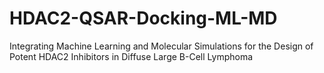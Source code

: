 # HDAC2-QSAR-Docking-ML-MD
Integrating Machine Learning and Molecular Simulations for the Design of Potent HDAC2 Inhibitors in Diffuse Large B-Cell Lymphoma
